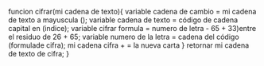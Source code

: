 funcion cifrar(mi cadena de texto){
  variable cadena de cambio = mi cadena de texto a mayuscula ();
  variable cadena de texto = código de cadena capital en (indice);
  variable cifrar formula = numero de letra - 65 + 33)entre el residuo de 26 + 65;
  variable numero de la letra = cadena del código (formulade cifra);
  mi cadena cifra + = la nueva carta
}
retornar mi cadena de texto de cifra;
}
